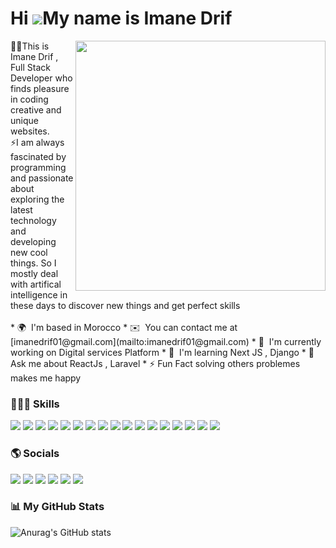 Hi ![](https://user-images.githubusercontent.com/18350557/176309783-0785949b-9127-417c-8b55-ab5a4333674e.gif)My name is Imane Drif
==================================================================================================================================

<img align="right" width="400" src="https://media.tenor.com/S59bPkT0pqcAAAAC/programming.gif">
👨‍🎓This is Imane Drif , Full Stack Developer who finds pleasure in coding creative and unique websites. <br>
⚡I am always fascinated by programming and passionate about exploring the latest technology and developing new cool things. So I mostly deal with artifical intelligence in these days to discover new things and get perfect skills 
<br><br>
* 🌍  I'm based in Morocco
* ✉️  You can contact me at [imanedrif01@gmail.com](mailto:imanedrif01@gmail.com)
* 🚀  I'm currently working on Digital services Platform
* 🧠  I'm learning Next JS , Django
* 💬 Ask me about ReactJs , Laravel 
* ⚡ Fun Fact solving others problemes makes me happy


### 👩🏻‍💻 Skills 


<p align="left">
<img src="https://img.shields.io/badge/javascript-%23323330.svg?style=for-the-badge&logo=javascript&logoColor=%23F7DF1E"/>
<img src="https://img.shields.io/badge/php-%23777BB4.svg?style=for-the-badge&logo=php&logoColor=white"/>
<img src="https://img.shields.io/badge/python-3670A0?style=for-the-badge&logo=python&logoColor=ffdd54"/>
<img src="https://img.shields.io/badge/html5-%23E34F26.svg?style=for-the-badge&logo=html5&logoColor=white"/>
<img src="https://img.shields.io/badge/react-%2320232a.svg?style=for-the-badge&logo=react&logoColor=%2361DAFB"/>
<img src="https://img.shields.io/badge/react_native-%2320232a.svg?style=for-the-badge&logo=react&logoColor=%2361DAFB"/>
<img src="https://img.shields.io/badge/redux-%23593d88.svg?style=for-the-badge&logo=redux&logoColor=white"/>
<img src="https://img.shields.io/badge/css3-%231572B6.svg?style=for-the-badge&logo=css3&logoColor=white"/>
<img src="https://img.shields.io/badge/jquery-%230769AD.svg?style=for-the-badge&logo=jquery&logoColor=white"/>
<img src="https://img.shields.io/badge/tailwindcss-%2338B2AC.svg?style=for-the-badge&logo=tailwind-css&logoColor=white"/>
<img src="https://img.shields.io/badge/bootstrap-%23563D7C.svg?style=for-the-badge&logo=bootstrap&logoColor=white"/>
<img src="https://img.shields.io/badge/Oracle-F80000?style=for-the-badge&logo=oracle&logoColor=white"/>
<img src="https://img.shields.io/badge/mysql-%2300f.svg?style=for-the-badge&logo=mysql&logoColor=white"/>
<img src="https://img.shields.io/badge/node.js-6DA55F?style=for-the-badge&logo=node.js&logoColor=white"/>
<img src="https://img.shields.io/badge/laravel-%23FF2D20.svg?style=for-the-badge&logo=laravel&logoColor=white"/>
<img src="https://img.shields.io/badge/figma-%23F24E1E.svg?style=for-the-badge&logo=figma&logoColor=white"/>
<img src="https://img.shields.io/badge/Canva-%2300C4CC.svg?style=for-the-badge&logo=Canva&logoColor=white"/>
</p>




### 🌎 Socials

<p align="left">
<a href="https://discord.com/users/𝐺E͎W͜͡ℐ𝓂𝒶𝓃#1350" target="_blank" rel="noreferrer"><img src="https://img.shields.io/badge/Discord-%235865F2.svg?style=for-the-badge&logo=discord&logoColor=white) "/></a>
 <a href="https://www.facebook.com/Imane Drif" target="_blank" rel="noreferrer"><img src="https://img.shields.io/badge/Facebook-%231877F2.svg?style=for-the-badge&logo=Facebook&logoColor=white)"/></a>
 <a href="https://www.github.com/Imane Drif" target="_blank" rel="noreferrer"><img src="https://img.shields.io/badge/github-%23121011.svg?style=for-the-badge&logo=github&logoColor=white)"/></a> 
  <a href="http://www.instagram.com/Imane.drif1" target="_blank" rel="noreferrer"><img src="https://img.shields.io/badge/Instagram-%23E4405F.svg?style=for-the-badge&logo=Instagram&logoColor=white)"/></a> 
  <a href="https://www.linkedin.com/in/Imane Drif" target="_blank" rel="noreferrer"><img src="https://img.shields.io/badge/linkedin-%230077B5.svg?style=for-the-badge&logo=linkedin&logoColor=white)"/></a> 
  <a href="https://www.twitter.com/Imanedrif3" target="_blank" rel="noreferrer"><img src="https://img.shields.io/badge/Twitter-%231DA1F2.svg?style=for-the-badge&logo=Twitter&logoColor=white)"/></a></p>

### 📊 My GitHub Stats



![Anurag's GitHub stats](https://github-readme-stats.vercel.app/api?username=imanedrif&show_icons=true&theme=radical)
<!-- <a href="http://www.github.com/Imane Drif"><img src="https://github-readme-streak-stats.herokuapp.com/?user=Imane Drif&stroke=ffffff&background=0f172a&ring=ef4444&fire=ef4444&currStreakNum=ffffff&currStreakLabel=ef4444&sideNums=ffffff&sideLabels=ffffff&dates=ffffff&hide_border=true" /></a> -->

<!-- <a href="https://github.com/Imane Drif" align="left"><img src="https://github-readme-stats.vercel.app/api/top-langs/?username=Imane Drif&langs_count=10&title_color=ef4444&text_color=ffffff&icon_color=64748b&bg_color=0f172a&hide_border=true&locale=en&custom_title=Top%20%Languages" alt="Top Languages" /></a> -->
